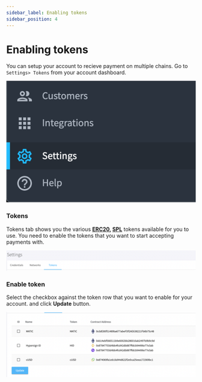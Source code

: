 ```yaml
---
sidebar_label: Enabling tokens
sidebar_position: 4
---
```


# Enabling tokens

You can setup your account to recieve payment on multiple chains.
Go to ```Settings> Tokens``` from your account dashboard.

![Settings](/setup/api-keys/screen-settings-bar.png)

### Tokens
Tokens tab shows you the various **[ERC20](https://ethereum.org/en/developers/docs/standards/tokens/erc-20/), [SPL](https://spl.solana.com/token)** tokens available for you to use.
You need to enable the tokens that you want to start accepting payments with.

![Tokens](/setup/connect/screen-tokens-tab.png)

### Enable token
Select the checkbox against the token row that you want to enable for your account.
and click **Update** button.

![Token Enable](/setup/connect/screen-token-add.png)
